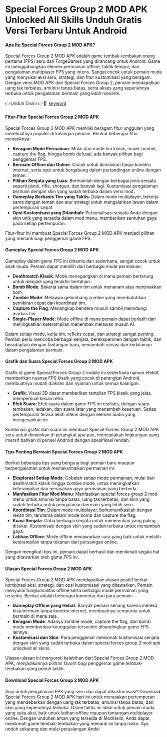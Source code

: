 # Special Forces Group 2 MOD APK Unlocked All Skills Unduh Gratis Versi Terbaru Untuk Android

#### Apa Itu Special Forces Group 2 MOD APK?

Special Forces Group 2 MOD APK adalah game tembak-tembakan orang pertama (FPS) seru dari ForgeGames yang dirancang untuk Android. Game ini menggabungkan elemen permainan offline, taktik tempur, dan pengalaman multiplayer FPS yang intens. Sangat cocok untuk pemain muda yang menyukai aksi seru, strategi, dan fitur kustomisasi yang beragam. Dengan versi MOD APK dari Special Forces Group 2, pemain mendapatkan uang tak terbatas, amunisi tanpa batas, serta akses yang sepenuhnya terbuka untuk pengalaman bermain yang lebih menarik.


👉Unduh Disini 👉🔫: [keyword](https://dub.sh/special-forces-group-2-mod-apk)

#### Fitur-Fitur Special Forces Group 2 MOD APK

Special Forces Group 2 MOD APK memiliki beragam fitur unggulan yang membuatnya populer di kalangan pemain. Berikut beberapa fitur menariknya:

- **Beragam Mode Permainan**: Mulai dari mode tim klasik, mode zombie, capture the flag, hingga bomb defusal, ada banyak pilihan bagi penggemar FPS.
- **Bermain Offline dan Online**: Cocok untuk dimainkan tanpa koneksi internet, serta opsi untuk bergabung dalam pertandingan online dengan teman.
- **Pilihan Senjata yang Luas**: Bermainlah dengan berbagai jenis senjata seperti pistol, rifle, shotgun, dan banyak lagi. Kustomisasi pengalaman bermain dengan skin yang sudah terbuka dalam versi mod.
- **Gameplay Berbasis Tim yang Taktis**: Dalam mode multiplayer, bekerja sama dengan teman dan atur strategi untuk mengalahkan lawan dalam pertempuran cepat.
- **Opsi Kustomisasi yang Ditambah**: Personalisasi senjata Anda dengan skin unik yang tersedia dalam mod menu, memberikan sentuhan gaya pada setiap pertempuran.

Fitur-fitur ini membuat Special Forces Group 2 MOD APK menjadi pilihan yang menarik bagi penggemar game FPS.

#### Gameplay Special Forces Group 2 MOD APK

Gameplay dalam game FPS ini dinamis dan sederhana, sangat cocok untuk anak muda. Pemain dapat memilih dari berbagai mode permainan:

- **Deathmatch Klasik**: Mode menegangkan di mana pemain bertarung untuk menjadi yang terakhir bertahan.
- **Bomb Mode**: Bekerja sama dalam tim untuk menanam atau menjinakkan bom.
- **Zombie Mode**: Melawan gelombang zombie yang membutuhkan pemikiran cepat dan koordinasi tim.
- **Capture the Flag**: Menangkap bendera musuh sambil melindungi markas tim.
- **Single-Player Mode**: Mode offline di mana pemain dapat berlatih dan meningkatkan keterampilan menembak melawan musuh AI.

Dalam setiap mode, kerja tim, refleks cepat, dan strategi sangat penting. Pemain perlu mencoba berbagai senjata, bereksperimen dengan taktik, dan beradaptasi dengan tantangan baru, menambah variasi dan kedalaman dalam pengalaman bermain.

#### Grafik dan Suara Special Forces Group 2 MOD APK

Grafik di game Special Forces Group 2 mobile ini sederhana namun efektif, memberikan nuansa FPS klasik yang cocok di perangkat Android, membuatnya mudah diakses dan nyaman untuk semua kalangan.

- **Grafik**: Visual 3D dasar memberikan tampilan FPS klasik yang jelas, memperkuat kesan retro.
- **Efek Suara**: Efek suara dalam game FPS ini realistis, dengan suara tembakan, ledakan, dan suara latar yang menambah keseruan. Setiap pertempuran terasa lebih intens dengan elemen audio yang mengesankan ini.

Kombinasi grafik dan suara ini membuat Special Forces Group 2 MOD APK seru untuk dimainkan di perangkat apa pun, menciptakan lingkungan yang imersif bahkan di ponsel Android dengan spesifikasi rendah.

#### Tips Penting Bermain Special Forces Group 2 MOD APK

Berikut beberapa tips yang berguna bagi pemain baru maupun berpengalaman untuk memaksimalkan permainan ini:

- **Eksplorasi Setiap Mode**: Cobalah setiap mode permainan, mulai dari deathmatch klasik hingga zombie mode, untuk meningkatkan keterampilan dan merasakan gaya permainan yang berbeda.
- **Manfaatkan Fitur Mod Menu**: Manfaatkan special forces group 2 mod menu untuk amunisi tanpa batas, uang tak terbatas, dan skin yang sudah terbuka untuk pengalaman bermain yang lebih seru.
- **Koordinasi Tim**: Dalam mode multiplayer, berkomunikasilah dengan rekan tim, terutama dalam mode bomb dan capture the flag.
- **Kuasi Senjata**: Coba berbagai senjata untuk menemukan yang paling disukai. Kustomisasi dengan skin yang sudah terbuka untuk menambah gaya.
- **Latihan Offline**: Mode offline menawarkan cara yang baik untuk melatih keterampilan tanpa tekanan dari persaingan online.

Dengan mengikuti tips ini, pemain dapat berhasil dan menikmati segala hal yang ditawarkan oleh game FPS ini.

#### Ulasan Special Forces Group 2 MOD APK

Special Forces Group 2 MOD APK mendapatkan ulasan positif berkat kombinasi aksi, strategi, dan opsi kustomisasi yang ditawarkan. Pemain menyukai fungsionalitas offline serta berbagai mode permainan yang tersedia. Berikut adalah beberapa komentar dari para pemain:

- **Gameplay Offline yang Hebat**: Banyak pemain senang karena mereka bisa bermain tanpa koneksi internet, membuatnya sempurna untuk bermain di mana saja.
- **Beragam Mode**: Adanya zombie mode, capture the flag, dan bomb mode memberikan keunggulan tersendiri dibandingkan game FPS lainnya.
- **Kustomisasi dan Skin**: Para penggemar menikmati kustomisasi senjata dengan skin yang sudah terbuka dalam special forces group 2 mod apk unlocked all skins.

Ulasan-ulasan ini menyoroti kelebihan dari Special Forces Group 2 MOD APK, menjadikannya pilihan favorit bagi penggemar game tembak-tembakan yang penuh taktik.

#### Download Special Forces Group 2 MOD APK

Siap untuk pengalaman FPS yang seru dan dapat dikustomisasi? Download Special Forces Group 2 MOD APK hari ini untuk merasakan pertempuran yang mendebarkan dengan uang tak terbatas, amunisi tanpa batas, dan skin yang sepenuhnya terbuka. Game taktis ini ideal untuk pemain muda yang suka aksi, baik untuk latihan offline maupun tantangan multiplayer online. Dengan unduhan aman yang tersedia di ModHello, Anda dapat menikmati game tembak-tembakan yang menarik ini tanpa risiko. Ayo unduh sekarang dan mulai petualangan Anda!
